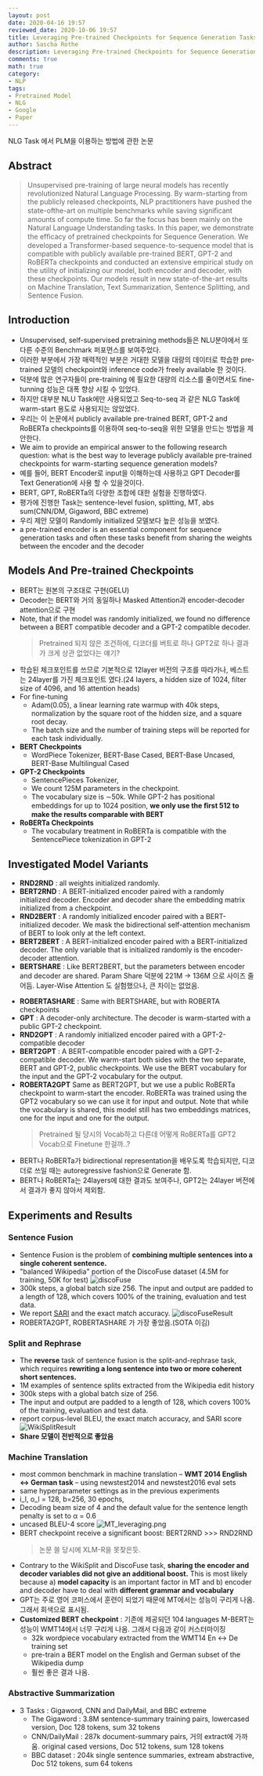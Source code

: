 ```yaml
---
layout: post
date: 2020-04-16 19:57
reviewed_date: 2020-10-06 19:57
title: Leveraging Pre-trained Checkpoints for Sequence Generation Tasks
author: Sascha Rothe
description: Leveraging Pre-trained Checkpoints for Sequence Generation Tasks
comments: true
math: true
category: 
- NLP
tags:
- Pretrained Model
- NLG
- Google
- Paper
---
```


NLG Task 에서 PLM을 이용하는 방법에 관한 논문

 <!--more-->

## Abstract
> Unsupervised pre-training of large neural models has recently revolutionized Natural Language Processing. By warm-starting from the publicly released checkpoints, NLP practitioners have pushed the state-ofthe-art on multiple benchmarks while saving signiﬁcant amounts of compute time. So far the focus has been mainly on the Natural Language Understanding tasks. In this paper, we demonstrate the efﬁcacy of pretrained checkpoints for Sequence Generation. We developed a Transformer-based sequence-to-sequence model that is compatible with publicly available pre-trained BERT, GPT-2 and RoBERTa checkpoints and conducted an extensive empirical study on the utility of initializing our model, both encoder and decoder, with these checkpoints. Our models result in new state-of-the-art results on Machine Translation, Text Summarization, Sentence Splitting, and Sentence Fusion.

## Introduction

- Unsupervised, self-supervised pretraining methods들은 NLU분야에서 또 다른 수준의 Benchmark 퍼포먼스를 보여주었다.
- 이러한 부분에서 가장 매력적인 부분은 거대한 모델을 대량의 데이터로 학습한 pre-trained 모델의 checkpoint와 inference code가 freely available 한 것이다.
- 덕분에 많은 연구자들이 pre-training 에 필요한 대량의 리소스를 줄이면서도 fine-tunning 성능은 대폭 향상 시킬 수 있었다.
- 하지만 대부분 NLU Task에만 사용되었고 Seq-to-seq 과 같은 NLG Task에 warm-start 용도로 사용되지는 않았었다.
- 우리는 이 논문에서 <span class='my_highlight'>publicly available pre-trained BERT, GPT-2 and RoBERTa checkpoints를 이용하여 seq-to-seq을 위한 모델을 만드는 방법</span>을 제안한다.
- We aim to provide an empirical answer to the following research question: <span class='my_highlight'>what is the best way to leverage publicly available pre-trained checkpoints for warm-starting sequence generation models? </span>
- 예를 들어, BERT Encoder로 input을 이해하는데 사용하고 GPT Decoder를 Text Generation에 사용 할 수 있을것이다.
- BERT, GPT, RoBERTa의 다양한 조합에 대한 실험을 진행하였다.
- 평가에 진행한 Task는 sentence-level fusion, splitting, MT, abs sum(CNN/DM, Gigaword, BBC extreme)
- 우리 제안 모델이 Randomly initialized 모델보다 높은 성능을 보였다.
- a pre-trained encoder is an essential component for sequence generation tasks and often these tasks benefit from sharing the weights between the encoder and the decoder

## Models And Pre-trained Checkpoints
- BERT는 원본의 구조대로 구현(GELU)
- Decoder는 BERT와 거의 동일하나 Masked Attention과 encoder-decoder attention으로 구현
- Note, that if the model was randomly initialized, we found no difference between a BERT compatible decoder and a GPT-2 compatible decoder. 
  > Pretrained 되지 않은 조건하에, 디코더를 버트로 하나 GPT2로 하나 결과가 크게 상관 없었다는 얘기?
- 학습된 체크포인트를 쓰므로 기본적으로 12layer 버전의 구조를 따라가나, 베스트는 24layer를 가진 체크포인트 였다.(24 layers, a hidden size of 1024, ﬁlter size of 4096, and 16 attention heads)
- For fine-tuning
  -  Adam(0.05), a linear learning rate warmup with 40k steps, normalization by the square root of the hidden size, and a square root decay.
  - The batch size and the number of training steps will be reported for each task individually. 
- **BERT Checkpoints**
  - WordPiece Tokenizer, BERT-Base Cased, BERT-Base Uncased, BERT-Base Multilingual Cased
- **GPT-2 Checkpoints**
  - SentencePieces Tokenizer,
  - We count 125M parameters in the checkpoint.
  - The vocabulary size is ∼50k. While GPT-2 has positional embeddings for up to 1024 position, **we only use the ﬁrst 512 to make the results comparable with BERT**
- **RoBERTa Checkpoints**
  - The vocabulary treatment in RoBERTa is compatible with the SentencePiece tokenization in GPT-2

## Investigated Model Variants
- **RND2RND** : all weights initialized randomly.
- **BERT2RND** : A BERT-initialized encoder paired with a randomly initialized decoder. Encoder and decoder share the embedding matrix initialized from a checkpoint. 
- **RND2BERT** : A randomly initialized encoder paired with a BERT-initialized decoder. We mask the bidirectional self-attention mechanism of BERT to look only at the left context. 
- **BERT2BERT** : A BERT-initialized encoder paired with a BERT-initialized decoder. The only variable that is initialized randomly is the encoder-decoder attention.
- **BERTSHARE** : Like BERT2BERT, but the parameters between encoder and decoder are shared. Param Share 덕분에 221M -> 136M 으로 사이즈 줄어듬. Layer-Wise Attention 도 실험했으나, 큰 차이는 없었음.
  > 
- **ROBERTASHARE** : Same with BERTSHARE, but with ROBERTA checkpoints
- **GPT** : A decoder-only architecture. The decoder is warm-started with a public GPT-2 checkpoint. 
- **RND2GPT** : A randomly initialized encoder paired with a GPT-2-compatible decoder
- **BERT2GPT** : A BERT-compatible encoder paired with a GPT-2-compatible decoder. 
We warm-start both sides with the two separate, BERT and GPT-2, public checkpoints. We use the BERT vocabulary for the input and the GPT-2 vocabulary for the output. 
- **ROBERTA2GPT** Same as BERT2GPT, but we use a public RoBERTa checkpoint to warm-start the encoder. <span class='my_highlight'>RoBERTa was trained using the GPT2 vocabulary so we can use it for input and output.</span> Note that while the <span class='my_highlight'>vocabulary is shared</span>, this model still has <span class='my_highlight'>two embeddings matrices</span>, one for the input and one for the output. 
  > Pretrained 될 당시의 Vocab하고 다른데 어떻게 RoBERTa를 GPT2 Vocab으로 Finetune 한걸까..?
- BERT나 RoBERTa가 bidirectional representation을 배우도록 학습되지만, 디코더로 쓰일 때는 autoregressive fashion으로 Generate 함.
- BERT나 RoBERTa는 24layers에 대한 결과도 보여주나, GPT2는 24layer 버전에서 결과가 좋지 않아서 제외함.

## Experiments and Results

### Sentence Fusion
- Sentence Fusion is the problem of **combining multiple sentences into a single coherent sentence.**
- "balanced Wikipedia" portion of the DiscoFuse dataset (4.5M for training, 50K for test)
<span class='centered'>![discoFuse](/assets/img/DiscoFuse.png)</span>
- 300k steps, a global batch size 256. The input and output are padded to a length of 128, which covers 100% of the training, evaluation and test data. 
- We report <ins>[SARI](https://cocoxu.github.io/publications/tacl2016-smt-simplification.pdf)</ins> and the exact match accuracy.
<span class='centered_big'>![discoFuseResult](/assets/img/DiscoFuse_result.png)</span>
- ROBERTA2GPT, ROBERTASHARE 가 가장 좋았음.(SOTA 이김)

### Split and Rephrase
- The **reverse** task of sentence fusion is the split-and-rephrase task, which requires **rewriting a long sentence into two or more coherent short sentences.**
- 1M examples of sentence splits extracted from the Wikipedia edit history
- 300k steps with a global batch size of 256.
- The input and output are padded to a length of 128, which covers 100% of the training, evaluation and test data.
- report corpus-level BLEU, the exact match accuracy, and SARI score
<span class='centered_big'>![WikiSplitResult](/assets/img/WikiSplit_result.png)</span>
- **Share 모델이 전반적으로 좋았음**

### Machine Translation
- most common benchmark in machine translation – **WMT 2014 English ↔ German task** – using newstest2014 and newstest2016 eval sets
- same hyperparameter settings as in the previous experiments
- i_l, o_l = 128, b=256, 30 epochs, 
- Decoding beam size of 4 and the default value for the sentence length penalty is set to α = 0.6
- uncased BLEU-4 score
<span class='centered_big'>![MT_leveraging.png](/assets/img/MT_leveraging.png)</span>
- BERT checkpoint receive a signiﬁcant boost: BERT2RND >>> RND2RND
  > 논문 쓸 당시에 XLM-R을 못찾은듯.
- Contrary to the WikiSplit and DiscoFuse task, **sharing the encoder and decoder variables did not give an additional boost.** This is most likely because a) **model capacity** is an important factor in MT and b) encoder and decoder have to deal with **different grammar and vocabulary**
- GPT는 주로 영어 코퍼스에서 훈련이 되었기 때문에 MT에서는 성능이 구리게 나옴. 그래서 회색으로 표시됨.
- **Customized BERT checkpoint** : 기존에 제공되던 104 languages M-BERT는 성능이 WMT14에서 너무 구리게 나옴. 그래서 다음과 같이 커스터마이징
  - 32k wordpiece vocabulary extracted from the WMT14 En ↔ De training set 
  - pre-train a BERT model on the English and German subset of the Wikipedia dump
  - 훨씬 좋은 결과 나옴.

### Abstractive Summarization
- 3 Tasks : Gigaword, CNN and DailyMail, and BBC extreme
  - The Gigaword : 3.8M sentence-summary training pairs, lowercased version, Doc 128 tokens, sum 32 tokens
  - CNN/DailyMail : 287k document-summary pairs, 거의 extract에 가까움. original cased versions, Doc 512 tokens, sum 128 tokens
  - BBC dataset : 204k single sentence summaries, extream abstractive, Doc 512 tokens, sum 64 tokens
